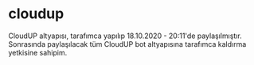 # cloudup
CloudUP altyapısı, tarafımca yapılıp 18.10.2020 - 20:11'de paylaşılmıştır. Sonrasında paylaşılacak tüm CloudUP bot altyapısına tarafımca kaldırma yetkisine sahipim.
